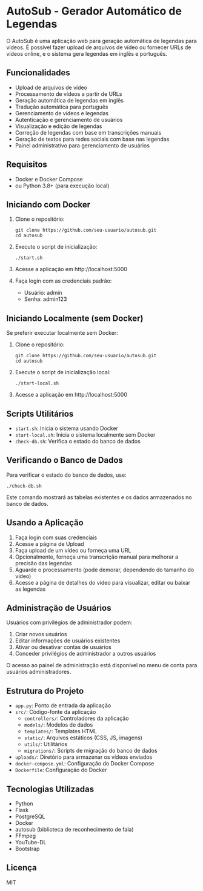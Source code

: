 # AutoSub - Gerador Automático de Legendas

O AutoSub é uma aplicação web para geração automática de legendas para vídeos. É possível fazer upload de arquivos de vídeo ou fornecer URLs de vídeos online, e o sistema gera legendas em inglês e português.

## Funcionalidades

- Upload de arquivos de vídeo
- Processamento de vídeos a partir de URLs
- Geração automática de legendas em inglês
- Tradução automática para português
- Gerenciamento de vídeos e legendas
- Autenticação e gerenciamento de usuários
- Visualização e edição de legendas
- Correção de legendas com base em transcrições manuais
- Geração de textos para redes sociais com base nas legendas
- Painel administrativo para gerenciamento de usuários

## Requisitos

- Docker e Docker Compose
- ou Python 3.8+ (para execução local)

## Iniciando com Docker

1. Clone o repositório:
   ```
   git clone https://github.com/seu-usuario/autosub.git
   cd autosub
   ```

2. Execute o script de inicialização:
   ```
   ./start.sh
   ```

3. Acesse a aplicação em http://localhost:5000

4. Faça login com as credenciais padrão:
   - Usuário: admin
   - Senha: admin123

## Iniciando Localmente (sem Docker)

Se preferir executar localmente sem Docker:

1. Clone o repositório:
   ```
   git clone https://github.com/seu-usuario/autosub.git
   cd autosub
   ```

2. Execute o script de inicialização local:
   ```
   ./start-local.sh
   ```

3. Acesse a aplicação em http://localhost:5000

## Scripts Utilitários

- `start.sh`: Inicia o sistema usando Docker
- `start-local.sh`: Inicia o sistema localmente sem Docker
- `check-db.sh`: Verifica o estado do banco de dados

## Verificando o Banco de Dados

Para verificar o estado do banco de dados, use:

```
./check-db.sh
```

Este comando mostrará as tabelas existentes e os dados armazenados no banco de dados.

## Usando a Aplicação

1. Faça login com suas credenciais
2. Acesse a página de Upload
3. Faça upload de um vídeo ou forneça uma URL
4. Opcionalmente, forneça uma transcrição manual para melhorar a precisão das legendas
5. Aguarde o processamento (pode demorar, dependendo do tamanho do vídeo)
6. Acesse a página de detalhes do vídeo para visualizar, editar ou baixar as legendas

## Administração de Usuários

Usuários com privilégios de administrador podem:

1. Criar novos usuários
2. Editar informações de usuários existentes
3. Ativar ou desativar contas de usuários
4. Conceder privilégios de administrador a outros usuários

O acesso ao painel de administração está disponível no menu de conta para usuários administradores.

## Estrutura do Projeto

- `app.py`: Ponto de entrada da aplicação
- `src/`: Código-fonte da aplicação
  - `controllers/`: Controladores da aplicação
  - `models/`: Modelos de dados
  - `templates/`: Templates HTML
  - `static/`: Arquivos estáticos (CSS, JS, imagens)
  - `utils/`: Utilitários
  - `migrations/`: Scripts de migração do banco de dados
- `uploads/`: Diretório para armazenar os vídeos enviados
- `docker-compose.yml`: Configuração do Docker Compose
- `Dockerfile`: Configuração do Docker

## Tecnologias Utilizadas

- Python
- Flask
- PostgreSQL
- Docker
- autosub (biblioteca de reconhecimento de fala)
- FFmpeg
- YouTube-DL
- Bootstrap

## Licença

MIT
